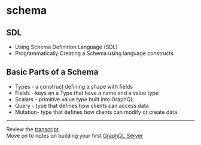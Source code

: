 # schema

## SDL
- Using Schema Definirion Language (SDL)
- Programmatically Creating a Schema using language constructs

## Basic Parts of a Schema

- Types - a construct defining a shape with fields
- Fields - keys on a Type that have a name and a value type
- Scalars  - primitive value type built into GraphQL
- Query - type that defines how clients can access data
- Mutation- type that defines how clients can modify or create data

---
Review the [transcript](../05-transcripts/01-schemas.txt)  
Move on to notes on building your first [GraphQL Server](02-graphql-server.md)